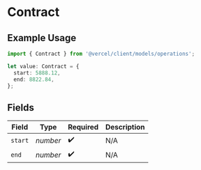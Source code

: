# Contract

## Example Usage

```typescript
import { Contract } from '@vercel/client/models/operations';

let value: Contract = {
  start: 5888.12,
  end: 8822.84,
};
```

## Fields

| Field   | Type     | Required           | Description |
| ------- | -------- | ------------------ | ----------- |
| `start` | _number_ | :heavy_check_mark: | N/A         |
| `end`   | _number_ | :heavy_check_mark: | N/A         |
